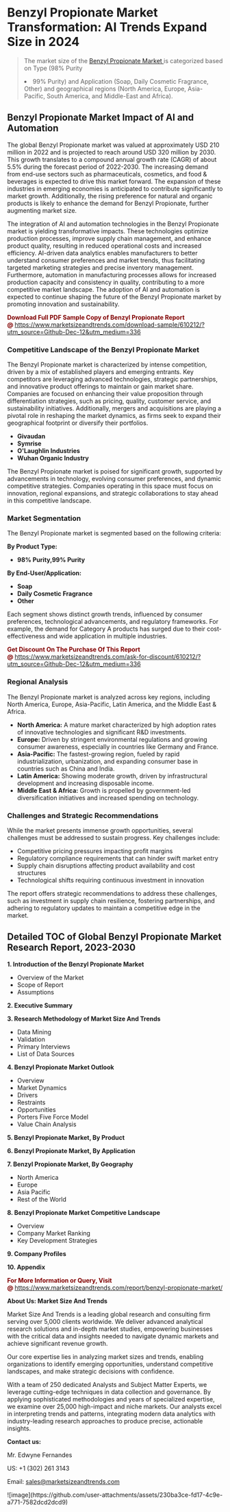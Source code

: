 <H1>Benzyl Propionate Market Transformation: AI Trends Expand Size in 2024</H1><blockquote><p>The market size of the <a href="https://www.marketsizeandtrends.com/download-sample/610212/?utm_source=Github-Dec-12&amp;utm_medium=336" target="_blank">Benzyl Propionate Market </a>is categorized based on Type (98% Purity </li><li> 99% Purity) and Application (Soap, Daily Cosmetic Fragrance, Other) and geographical regions (North America, Europe, Asia-Pacific, South America, and Middle-East and Africa).</p></blockquote><p><h2>Benzyl Propionate Market Impact of AI and Automation</h2><p>The global Benzyl Propionate market was valued at approximately USD 210 million in 2022 and is projected to reach around USD 320 million by 2030. This growth translates to a compound annual growth rate (CAGR) of about 5.5% during the forecast period of 2022-2030. The increasing demand from end-use sectors such as pharmaceuticals, cosmetics, and food & beverages is expected to drive this market forward. The expansion of these industries in emerging economies is anticipated to contribute significantly to market growth. Additionally, the rising preference for natural and organic products is likely to enhance the demand for Benzyl Propionate, further augmenting market size.</p><p>The integration of AI and automation technologies in the Benzyl Propionate market is yielding transformative impacts. These technologies optimize production processes, improve supply chain management, and enhance product quality, resulting in reduced operational costs and increased efficiency. AI-driven data analytics enables manufacturers to better understand consumer preferences and market trends, thus facilitating targeted marketing strategies and precise inventory management. Furthermore, automation in manufacturing processes allows for increased production capacity and consistency in quality, contributing to a more competitive market landscape. The adoption of AI and automation is expected to continue shaping the future of the Benzyl Propionate market by promoting innovation and sustainability.</p></p><p><strong><span style="color: #800000;">Download Full PDF Sample Copy of Benzyl Propionate Report @</span>&nbsp;</strong><a href="https://www.marketsizeandtrends.com/download-sample/610212/?utm_source=Github-Dec-12&amp;utm_medium=336">https://www.marketsizeandtrends.com/download-sample/610212/?utm_source=Github-Dec-12&amp;utm_medium=336</a></p><h3>Competitive Landscape of the Benzyl Propionate Market</h3><p>The Benzyl Propionate market is characterized by intense competition, driven by a mix of established players and emerging entrants. Key competitors are leveraging advanced technologies, strategic partnerships, and innovative product offerings to maintain or gain market share. Companies are focused on enhancing their value proposition through differentiation strategies, such as pricing, quality, customer service, and sustainability initiatives. Additionally, mergers and acquisitions are playing a pivotal role in reshaping the market dynamics, as firms seek to expand their geographical footprint or diversify their portfolios.</p><p><strong><p><ul><li>Givaudan </li><li> Symrise </li><li> O'Laughlin Industries </li><li> Wuhan Organic Industry</p></li></ul></p></strong></p><p>The Benzyl Propionate market is poised for significant growth, supported by advancements in technology, evolving consumer preferences, and dynamic competitive strategies. Companies operating in this space must focus on innovation, regional expansions, and strategic collaborations to stay ahead in this competitive landscape.</p><h3>Market Segmentation</h3><p>The Benzyl Propionate market is segmented based on the following criteria:</p><p><strong>By Product Type:</strong></p><p><strong><p><ul><li>98% Purity,99% Purity</p></li></ul></p></strong></p><p><strong>By End-User/Application:</strong></p><p><strong><p><ul><li>Soap </li><li> Daily Cosmetic Fragrance </li><li> Other</p></li></ul></p></strong></p><p>Each segment shows distinct growth trends, influenced by consumer preferences, technological advancements, and regulatory frameworks. For example, the demand for Category A products has surged due to their cost-effectiveness and wide application in multiple industries.</p><p><strong><span style="color: #800000;">Get Discount On The Purchase Of This Report @&nbsp;</span></strong><a href="https://www.marketsizeandtrends.com/ask-for-discount/610212/?utm_source=Github-Dec-12&amp;utm_medium=336">https://www.marketsizeandtrends.com/ask-for-discount/610212/?utm_source=Github-Dec-12&amp;utm_medium=336</a></p><h3>Regional Analysis</h3><p>The Benzyl Propionate market is analyzed across key regions, including North America, Europe, Asia-Pacific, Latin America, and the Middle East &amp; Africa.</p><ul><li><strong>North America:</strong> A mature market characterized by high adoption rates of innovative technologies and significant R&amp;D investments.</li><li><strong>Europe:</strong> Driven by stringent environmental regulations and growing consumer awareness, especially in countries like Germany and France.</li><li><strong>Asia-Pacific:</strong> The fastest-growing region, fueled by rapid industrialization, urbanization, and expanding consumer base in countries such as China and India.</li><li><strong>Latin America:</strong> Showing moderate growth, driven by infrastructural development and increasing disposable income.</li><li><strong>Middle East &amp; Africa:</strong> Growth is propelled by government-led diversification initiatives and increased spending on technology.</li></ul><h3>Challenges and Strategic Recommendations</h3><p>While the market presents immense growth opportunities, several challenges must be addressed to sustain progress. Key challenges include:</p><ul><li>Competitive pricing pressures impacting profit margins</li><li>Regulatory compliance requirements that can hinder swift market entry</li><li>Supply chain disruptions affecting product availability and cost structures</li><li>Technological shifts requiring continuous investment in innovation</li></ul><p>The report offers strategic recommendations to address these challenges, such as investment in supply chain resilience, fostering partnerships, and adhering to regulatory updates to maintain a competitive edge in the market.</p><h2>Detailed TOC of Global Benzyl Propionate Market Research Report, 2023-2030</h2><p><strong>1. Introduction of the Benzyl Propionate Market</strong></p><ul><li>Overview of the Market</li><li>Scope of Report</li><li>Assumptions&nbsp;</li></ul><p><strong>2. Executive Summary</strong></p><p><strong>3. Research Methodology of <strong>Market Size And Trends</strong></strong></p><ul><li>Data Mining</li><li>Validation</li><li>Primary Interviews</li><li>List of Data Sources&nbsp;</li></ul><p><strong>4. Benzyl Propionate Market Outlook</strong></p><ul><li>Overview</li><li>Market Dynamics</li><li>Drivers</li><li>Restraints</li><li>Opportunities</li><li>Porters Five Force Model</li><li>Value Chain Analysis&nbsp;</li></ul><p><strong>5. Benzyl Propionate Market, By Product</strong></p><p><strong>6. Benzyl Propionate Market, By Application</strong></p><p><strong>7. Benzyl Propionate Market, By Geography</strong></p><ul><li>North America</li><li>Europe</li><li>Asia Pacific</li><li>Rest of the World&nbsp;</li></ul><p><strong>8. Benzyl Propionate Market Competitive Landscape</strong></p><ul><li>Overview</li><li>Company Market Ranking</li><li>Key Development Strategies&nbsp;</li></ul><p><strong>9. Company Profiles</strong></p><p><strong>10. Appendix</strong></p><p><strong><span style="color: #800000;">For More Information or Query, Visit @&nbsp;</span></strong><a href="https://www.marketsizeandtrends.com/report/benzyl-propionate-market/">https://www.marketsizeandtrends.com/report/benzyl-propionate-market/</a></p><p></p><p><strong>About Us:&nbsp;Market Size And Trends</strong></p><p>Market Size And Trends&nbsp;is a leading global research and consulting firm serving over 5,000 clients worldwide. We deliver advanced analytical research solutions and in-depth market studies, empowering businesses with the critical data and insights needed to navigate dynamic markets and achieve significant revenue growth.</p><p>Our core expertise lies in analyzing market sizes and trends, enabling organizations to identify emerging opportunities, understand competitive landscapes, and make strategic decisions with confidence.</p><p>With a team of 250 dedicated Analysts and Subject Matter Experts, we leverage cutting-edge techniques in data collection and governance. By applying sophisticated methodologies and years of specialized expertise, we examine over 25,000 high-impact and niche markets. Our analysts excel in interpreting trends and patterns, integrating modern data analytics with industry-leading research approaches to produce precise, actionable insights.</p><p><strong>Contact us:</strong></p><p>Mr. Edwyne Fernandes</p><p>US: +1 (302) 261 3143</p><p>Email: <a href="mailto:sales@marketsizeandtrends.com">sales@marketsizeandtrends.com</a>&nbsp;</p>
![image](https://github.com/user-attachments/assets/230ba3ce-fd17-4c9e-a771-7582dcd2dcd9)
